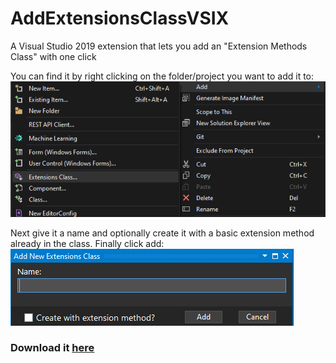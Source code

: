 # AddExtensionsClassVSIX
A Visual Studio 2019 extension that lets you add an "Extension Methods Class" with one click 


You can find it by right clicking on the folder/project you want to add it to: 
![preview](https://github.com/gurrenm3/AddExtensionsClassVSIX/blob/master/Add%20Extension%20Class.png)

Next give it a name and optionally create it with a basic extension method already in the class. Finally click add:
![preview2](https://github.com/gurrenm3/AddExtensionsClassVSIX/blob/master/Add%20Extension%20Class%20name.png)

### Download it [here](https://marketplace.visualstudio.com/items?itemName=Thomas-Margraff.AddExtensionClass)
